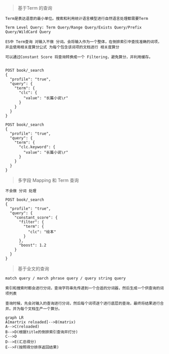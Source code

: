 > 基于Term 的查询


    Term是表达语意的最小单位。搜索和利用统计语言模型进行自然语言处理都需要Term

    Term Level Query: Term Query/Range Query/Exists Query/Prefix Query/WildCard Query

    ES中 Term查询 对输入不做 分词。会将输入作为一个整体，在倒排索引中查找准确的词项，并且使用相关度算分公式 为每个包含该词项的文档进行 相关度算分 

    可以通过Constant Score 将查询转换成一个 Filtering，避免算分，并利用缓存。


    POST book/_search
    {
      "profile": "true", 
      "query": {
        "term": {
          "clc": {
            "value": "长篇小说\r"
          }
        }
      }
    }

    POST book/_search
    {
      "profile": "true", 
      "query": {
        "term": {
          "clc.keyword": {
            "value": "长篇小说\r"
          }
        }
      }
    }
        

> 多字段 Mapping 和 Term 查询


    不会做 分词 处理

    POST book/_search
    {
      "profile": "true", 
      "query": {
        "constant_score": {
          "filter": {
            "term": {
              "clc": "绘本"
            }
          },
          "boost": 1.2
        }
      }
    }


> 基于全文的查询


    match query / march phrase query / query string query

    索引和搜索时都会进行分词，查询字符串先传递到一个合适的分词器，然后生成一个供查询的词项列表

    查询时候，先会对输入的查询进行分词，然后每个词项逐个进行底层的查询，最终将结果进行合并。并为每个文档生产一个算分。
    

```
graph LR
A[martrix reloaded]-->B(matrix)
A-->C(reloaded)
B-->D(根据title的倒排索引查询并打分)
C-->D
D-->E(汇总得分)
E-->F(按照得分排序返回结果)
```
